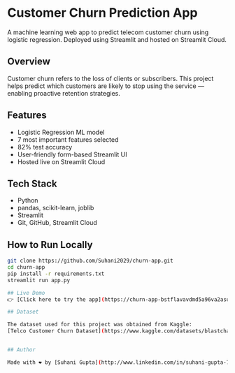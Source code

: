 # Customer Churn Prediction App

A machine learning web app to predict telecom customer churn using logistic regression. Deployed using Streamlit and hosted on Streamlit Cloud.

## Overview

Customer churn refers to the loss of clients or subscribers. This project helps predict which customers are likely to stop using the service — enabling proactive retention strategies.

## Features

- Logistic Regression ML model
- 7 most important features selected
- 82% test accuracy
- User-friendly form-based Streamlit UI
- Hosted live on Streamlit Cloud

## Tech Stack

- Python
- pandas, scikit-learn, joblib
- Streamlit
- Git, GitHub, Streamlit Cloud

## How to Run Locally

```bash
git clone https://github.com/Suhani2029/churn-app.git
cd churn-app
pip install -r requirements.txt
streamlit run app.py

## Live Demo
👉 [Click here to try the app](https://churn-app-bstflavavdmd5a96va2asu.streamlit.app/)

## Dataset

The dataset used for this project was obtained from Kaggle:  
[Telco Customer Churn Dataset](https://www.kaggle.com/datasets/blastchar/telco-customer-churn)


## Author

Made with ❤️ by [Suhani Gupta](http://www.linkedin.com/in/suhani-gupta-7bb405286)
